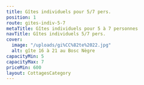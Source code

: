 ```yaml
---
title: Gîtes individuels pour 5/7 pers.
position: 1
route: gites-indiv-5-7
metaTitle: Gîtes individuels pour 5 à 7 personnes
navTitle: Gîtes individuels 5/7 pers.
cover:
  image: "/uploads/gi%CC%82te%2022.jpg"
  alt: gîte 16 à 21 au Bosc Nègre
capacityMin: 5
capacityMax: 7
priceMin: 600
layout: CottagesCategory
---
```


